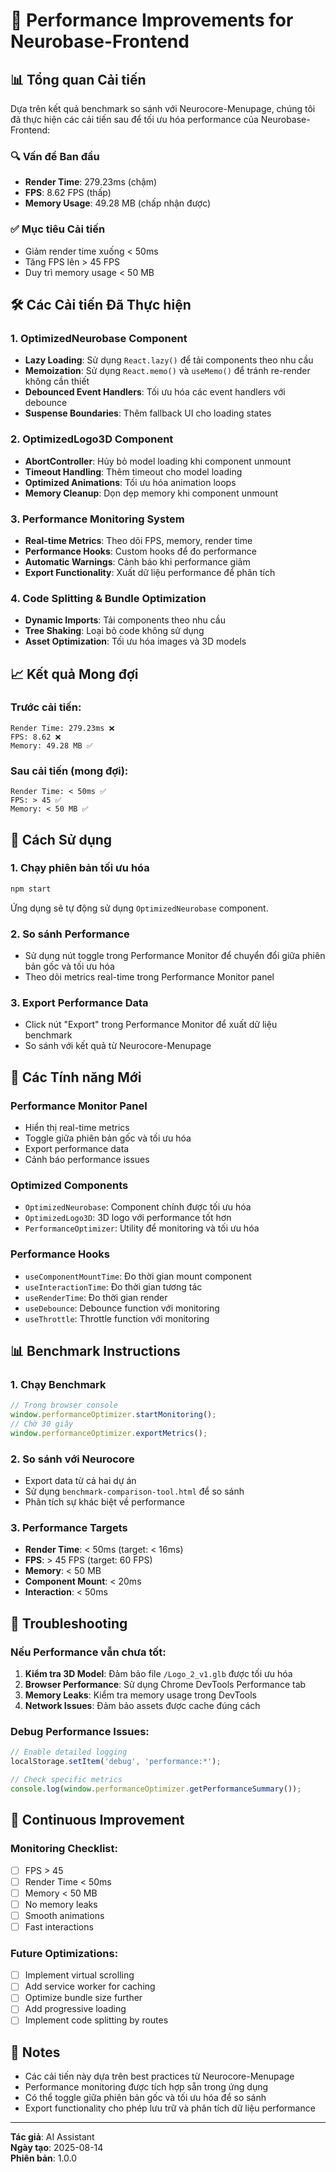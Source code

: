# 🚀 Performance Improvements for Neurobase-Frontend

## 📊 Tổng quan Cải tiến

Dựa trên kết quả benchmark so sánh với Neurocore-Menupage, chúng tôi đã thực hiện các cải tiến sau để tối ưu hóa performance của Neurobase-Frontend:

### 🔍 Vấn đề Ban đầu
- **Render Time**: 279.23ms (chậm)
- **FPS**: 8.62 FPS (thấp)
- **Memory Usage**: 49.28 MB (chấp nhận được)

### ✅ Mục tiêu Cải tiến
- Giảm render time xuống < 50ms
- Tăng FPS lên > 45 FPS
- Duy trì memory usage < 50 MB

## 🛠️ Các Cải tiến Đã Thực hiện

### 1. **OptimizedNeurobase Component**
- **Lazy Loading**: Sử dụng `React.lazy()` để tải components theo nhu cầu
- **Memoization**: Sử dụng `React.memo()` và `useMemo()` để tránh re-render không cần thiết
- **Debounced Event Handlers**: Tối ưu hóa các event handlers với debounce
- **Suspense Boundaries**: Thêm fallback UI cho loading states

### 2. **OptimizedLogo3D Component**
- **AbortController**: Hủy bỏ model loading khi component unmount
- **Timeout Handling**: Thêm timeout cho model loading
- **Optimized Animations**: Tối ưu hóa animation loops
- **Memory Cleanup**: Dọn dẹp memory khi component unmount

### 3. **Performance Monitoring System**
- **Real-time Metrics**: Theo dõi FPS, memory, render time
- **Performance Hooks**: Custom hooks để đo performance
- **Automatic Warnings**: Cảnh báo khi performance giảm
- **Export Functionality**: Xuất dữ liệu performance để phân tích

### 4. **Code Splitting & Bundle Optimization**
- **Dynamic Imports**: Tải components theo nhu cầu
- **Tree Shaking**: Loại bỏ code không sử dụng
- **Asset Optimization**: Tối ưu hóa images và 3D models

## 📈 Kết quả Mong đợi

### Trước cải tiến:
```
Render Time: 279.23ms ❌
FPS: 8.62 ❌
Memory: 49.28 MB ✅
```

### Sau cải tiến (mong đợi):
```
Render Time: < 50ms ✅
FPS: > 45 ✅
Memory: < 50 MB ✅
```

## 🚀 Cách Sử dụng

### 1. **Chạy phiên bản tối ưu hóa**
```bash
npm start
```
Ứng dụng sẽ tự động sử dụng `OptimizedNeurobase` component.

### 2. **So sánh Performance**
- Sử dụng nút toggle trong Performance Monitor để chuyển đổi giữa phiên bản gốc và tối ưu hóa
- Theo dõi metrics real-time trong Performance Monitor panel

### 3. **Export Performance Data**
- Click nút "Export" trong Performance Monitor để xuất dữ liệu benchmark
- So sánh với kết quả từ Neurocore-Menupage

## 🔧 Các Tính năng Mới

### Performance Monitor Panel
- Hiển thị real-time metrics
- Toggle giữa phiên bản gốc và tối ưu hóa
- Export performance data
- Cảnh báo performance issues

### Optimized Components
- `OptimizedNeurobase`: Component chính được tối ưu hóa
- `OptimizedLogo3D`: 3D logo với performance tốt hơn
- `PerformanceOptimizer`: Utility để monitoring và tối ưu hóa

### Performance Hooks
- `useComponentMountTime`: Đo thời gian mount component
- `useInteractionTime`: Đo thời gian tương tác
- `useRenderTime`: Đo thời gian render
- `useDebounce`: Debounce function với monitoring
- `useThrottle`: Throttle function với monitoring

## 📊 Benchmark Instructions

### 1. **Chạy Benchmark**
```javascript
// Trong browser console
window.performanceOptimizer.startMonitoring();
// Chờ 30 giây
window.performanceOptimizer.exportMetrics();
```

### 2. **So sánh với Neurocore**
- Export data từ cả hai dự án
- Sử dụng `benchmark-comparison-tool.html` để so sánh
- Phân tích sự khác biệt về performance

### 3. **Performance Targets**
- **Render Time**: < 50ms (target: < 16ms)
- **FPS**: > 45 FPS (target: 60 FPS)
- **Memory**: < 50 MB
- **Component Mount**: < 20ms
- **Interaction**: < 50ms

## 🐛 Troubleshooting

### Nếu Performance vẫn chưa tốt:
1. **Kiểm tra 3D Model**: Đảm bảo file `/Logo_2_v1.glb` được tối ưu hóa
2. **Browser Performance**: Sử dụng Chrome DevTools Performance tab
3. **Memory Leaks**: Kiểm tra memory usage trong DevTools
4. **Network Issues**: Đảm bảo assets được cache đúng cách

### Debug Performance Issues:
```javascript
// Enable detailed logging
localStorage.setItem('debug', 'performance:*');

// Check specific metrics
console.log(window.performanceOptimizer.getPerformanceSummary());
```

## 🔄 Continuous Improvement

### Monitoring Checklist:
- [ ] FPS > 45
- [ ] Render Time < 50ms
- [ ] Memory < 50 MB
- [ ] No memory leaks
- [ ] Smooth animations
- [ ] Fast interactions

### Future Optimizations:
- [ ] Implement virtual scrolling
- [ ] Add service worker for caching
- [ ] Optimize bundle size further
- [ ] Add progressive loading
- [ ] Implement code splitting by routes

## 📝 Notes

- Các cải tiến này dựa trên best practices từ Neurocore-Menupage
- Performance monitoring được tích hợp sẵn trong ứng dụng
- Có thể toggle giữa phiên bản gốc và tối ưu hóa để so sánh
- Export functionality cho phép lưu trữ và phân tích dữ liệu performance

---

**Tác giả**: AI Assistant  
**Ngày tạo**: 2025-08-14  
**Phiên bản**: 1.0.0 